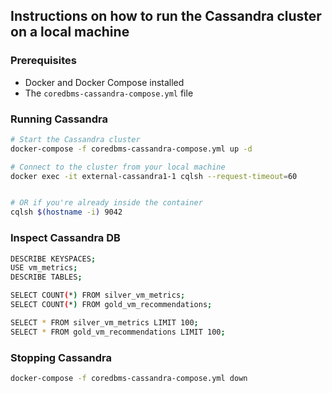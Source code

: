 ## Instructions on how to run the Cassandra cluster on a local machine

### Prerequisites
- Docker and Docker Compose installed
- The `coredbms-cassandra-compose.yml` file

### Running Cassandra
```bash
# Start the Cassandra cluster
docker-compose -f coredbms-cassandra-compose.yml up -d

# Connect to the cluster from your local machine
docker exec -it external-cassandra1-1 cqlsh --request-timeout=60


# OR if you're already inside the container
cqlsh $(hostname -i) 9042
```

### Inspect Cassandra DB
```bash
DESCRIBE KEYSPACES;
USE vm_metrics;
DESCRIBE TABLES;

SELECT COUNT(*) FROM silver_vm_metrics;
SELECT COUNT(*) FROM gold_vm_recommendations;

SELECT * FROM silver_vm_metrics LIMIT 100;
SELECT * FROM gold_vm_recommendations LIMIT 100;

```

### Stopping Cassandra
```bash
docker-compose -f coredbms-cassandra-compose.yml down
```

